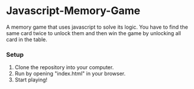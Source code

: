 # Javascript-Memory-Game
A memory game that uses javascript to solve its logic. You have to find the same card twice to unlock them and then win the game by unlocking all card in the table.

<h3>Setup</h3>

1. Clone the repository into your computer.
2. Run by opening "index.html" in your browser.
3. Start playing! 

